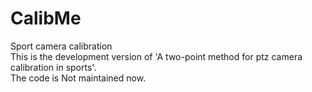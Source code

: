# CalibMe
Sport camera calibration  
This is the development version of 'A two-point method for ptz camera calibration in sports'.  
The code is Not maintained now.  


